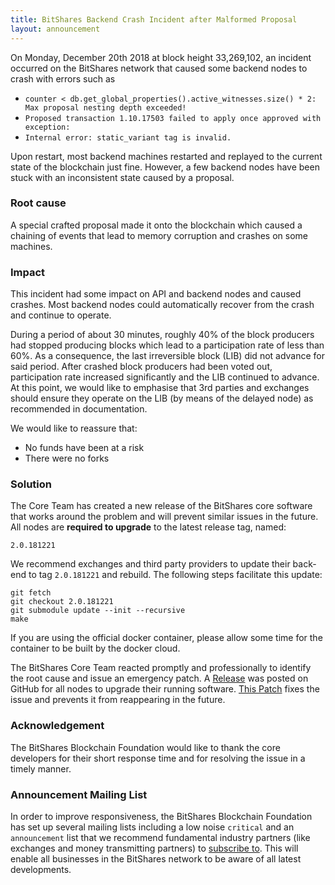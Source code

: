 ```yaml
---
title: BitShares Backend Crash Incident after Malformed Proposal
layout: announcement
---
```


On Monday, December 20th 2018 at block height 33,269,102, an incident occurred on the BitShares network that caused some backend nodes to crash with errors such as

* `counter < db.get_global_properties().active_witnesses.size() * 2: Max proposal nesting depth exceeded!`
* `Proposed transaction 1.10.17503 failed to apply once approved with exception:`
* `Internal error: static_variant tag is invalid.`

Upon restart, most backend machines restarted and replayed to the current state of the blockchain just fine. However, a few backend nodes have been stuck with an inconsistent state caused by a proposal.

### Root cause
A special crafted proposal made it onto the blockchain which caused a chaining of events that lead to memory corruption and crashes on some machines.

### Impact
This incident had some impact on API and backend nodes and caused crashes. Most backend nodes could automatically recover from the crash and continue to operate.

During a period of about 30 minutes, roughly 40% of the block producers had stopped producing blocks which lead to a participation rate of less than 60%. As a consequence, the last irreversible block (LIB) did not advance for said period. After crashed block producers had been voted out, participation rate increased significantly and the LIB continued to advance. At this point, we would like to emphasise that 3rd parties and exchanges should ensure they operate on the LIB (by means of the delayed node) as recommended in documentation.

We would like to reassure that:
* No funds have been at a risk
* There were no forks

### Solution
The Core Team has created a new release of the BitShares core software that works around the problem and will prevent similar issues in the future. All nodes are **required to upgrade** to the latest release tag, named:

    2.0.181221

We recommend exchanges and third party providers to update their back-end to tag `2.0.181221` and rebuild. The following steps facilitate this update:

    git fetch
    git checkout 2.0.181221
    git submodule update --init --recursive
    make

If you are using the official docker container, please allow some time for the container to be built by the docker cloud.

The BitShares Core Team reacted promptly and professionally to identify the root cause and issue an emergency patch. A [Release](https://github.com/bitshares/bitshares-core/releases) was posted on GitHub for all nodes to upgrade their running software. [This Patch](https://github.com/bitshares/bitshares-core/pull/1484/files) fixes the issue and prevents it from reappearing in the future.

### Acknowledgement
The BitShares Blockchain Foundation would like to thank the core developers for their short response time and for resolving the issue in a timely manner.

### Announcement Mailing List
In order to improve responsiveness, the BitShares Blockchain Foundation has set up several mailing lists including a low noise `critical` and an `announcement` list that we recommend fundamental industry partners (like exchanges and money transmitting partners) to [subscribe to](http://lists.bitshares.foundation).
This will enable all businesses in the BitShares network to be aware of all latest developments.
